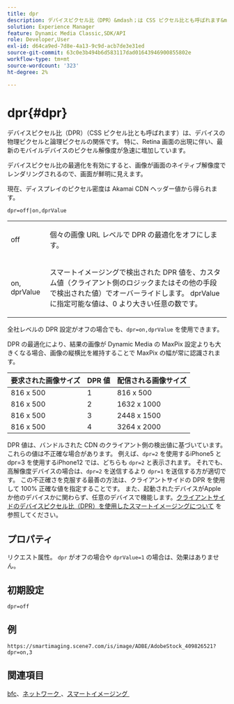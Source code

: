 ```yaml
---
title: dpr
description: デバイスピクセル比（DPR）&mdash；は CSS ピクセル比とも呼ばれます&mdash；は、デバイスの物理ピクセルと論理ピクセルの関係です。
solution: Experience Manager
feature: Dynamic Media Classic,SDK/API
role: Developer,User
exl-id: d64ca9ed-7d8e-4a13-9c9d-acb7de3e31ed
source-git-commit: 63c0e3b494b6d583117dad01643946900855802e
workflow-type: tm+mt
source-wordcount: '323'
ht-degree: 2%

---
```


# dpr{#dpr}

デバイスピクセル比（DPR）（CSS ピクセル比とも呼ばれます）は、デバイスの物理ピクセルと論理ピクセルの関係です。 特に、Retina 画面の出現に伴い、最新のモバイルデバイスのピクセル解像度が急速に増加しています。

デバイスピクセル比の最適化を有効にすると、画像が画面のネイティブ解像度でレンダリングされるので、画面が鮮明に見えます。

現在、ディスプレイのピクセル密度は Akamai CDN ヘッダー値から得られます。

`dpr=off|on,dprValue`

<table id="simpletable_4CB26F72A56D4515B767C303F8E8A1CF"> 
 <tr class="strow"> 
  <td class="stentry"> <p> <span class="codeph"> <span class="varname"> off </span> </span> </p> </td> 
  <td class="stentry"> <p>個々の画像 URL レベルで DPR の最適化をオフにします。 </p> </td> 
 </tr> 
 <tr class="strow"> 
  <td class="stentry"> <p> <span class="codeph"> <span class="varname"> on, dprValue </span> </span> </p> </td> 
  <td class="stentry"> <p>スマートイメージングで検出された DPR 値を、カスタム値（クライアント側のロジックまたはその他の手段で検出された値）でオーバーライドします。 dprValue に指定可能な値は、0 より大きい任意の数です。 </p> </td> 
 </tr> 
</table>


全社レベルの DPR 設定がオフの場合でも、`dpr=on,dprValue` を使用できます。

DPR の最適化により、結果の画像が Dynamic Media の MaxPix 設定よりも大きくなる場合、画像の縦横比を維持することで MaxPix の幅が常に認識されます。

| 要求された画像サイズ | DPR 値 | 配信される画像サイズ |
|-|-|-|
| 816 x 500 | 1 | 816 x 500 |
| 816 x 500 | 2 | 1632 x 1000 |
| 816 x 500 | 3 | 2448 x 1500 |
| 816 x 500 | 4 | 3264 x 2000 |

DPR 値は、バンドルされた CDN のクライアント側の検出値に基づいています。 これらの値は不正確な場合があります。 例えば、`dpr=2` を使用するiPhone5 と dpr=3 を使用するiPhone12 では、どちらも `dpr=2` と表示されます。 それでも、高解像度デバイスの場合は、`dpr=2` を送信するより `dpr=1` を送信する方が適切です。 この不正確さを克服する最善の方法は、クライアントサイドの DPR を使用して 100% 正確な値を指定することです。 また、起動されたデバイスがAppleか他のデバイスかに関わらず、任意のデバイスで機能します。 [&#x200B; クライアントサイドのデバイスピクセル比（DPR）を使用したスマートイメージングについて &#x200B;](https://experienceleague.adobe.com/docs/experience-manager-cloud-service/content/assets/dynamicmedia/client-side-dpr.html?lang=ja) を参照してください。

## プロパティ

リクエスト属性。 `dpr` がオフの場合や `dprValue=1` の場合は、効果はありません。

## 初期設定

`dpr=off`


## 例

`https://smartimaging.scene7.com/is/image/ADBE/AdobeStock_409826521?dpr=on,3`


## 関連項目

[bfc](/help/aem-is-ir-api/is-api/http-ref/image-serving-api-ref/c-http-protocol-reference/c-command-reference/r-bfc.md)、[&#x200B; ネットワーク &#x200B;](/help/aem-is-ir-api/is-api/http-ref/image-serving-api-ref/c-http-protocol-reference/c-command-reference/r-network.md)、[&#x200B; スマートイメージング &#x200B;](https://experienceleague.adobe.com/docs/experience-manager-cloud-service/content/assets/dynamicmedia/imaging-faq.html?lang=ja)
